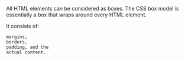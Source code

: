 
All HTML elements can be considered as boxes.
The CSS box model is essentially a box that wraps around every HTML element. 

It consists of:

    margins, 
    borders, 
    padding, and the 
    actual content.
